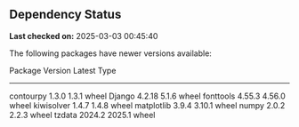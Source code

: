 ## Dependency Status

**Last checked on:** 2025-03-03 00:45:40

The following packages have newer versions available:

Package    Version Latest Type
---------- ------- ------ -----
contourpy  1.3.0   1.3.1  wheel
Django     4.2.18  5.1.6  wheel
fonttools  4.55.3  4.56.0 wheel
kiwisolver 1.4.7   1.4.8  wheel
matplotlib 3.9.4   3.10.1 wheel
numpy      2.0.2   2.2.3  wheel
tzdata     2024.2  2025.1 wheel
